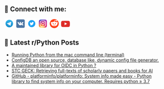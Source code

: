 ## 🔎 Connect with me:
[<img src="https://github.com/bullbesh/bullbesh/blob/main/images/Telegram.png" width="32" height="32" />](https://t.me/bullbesh)
[<img src="https://github.com/bullbesh/bullbesh/blob/main/images/VK.png" width="32" height="32" />](https://vk.com/bullbesh)
[<img src="https://github.com/bullbesh/bullbesh/blob/main/images/Twitter.png" width="32" height="32" />](https://twitter.com/bullbesh1)
[<img src="https://github.com/bullbesh/bullbesh/blob/main/images/Instagram.png" width="32" height="32" />](https://www.instagram.com/bullbesh)
[<img src="https://github.com/bullbesh/bullbesh/blob/main/images/Reddit.png" width="32" height="32" />](https://www.reddit.com/user/bullbesh)
[<img src="https://github.com/bullbesh/bullbesh/blob/main/images/YouTube.png" width="32" height="32" />](https://www.youtube.com/channel/UCtfjRs6uzgq5mfm8S06WTcg)

## 📕 Latest r/Python Posts
<!-- BLOG-POST-LIST:START -->
- [Running Python from the mac command line &lpar;terminal&rpar;](https://www.reddit.com/r/Python/comments/16pl533/running_python_from_the_mac_command_line_terminal/)
- [ConfigDB an open source, database like, dynamic config file generator.](https://www.reddit.com/r/Python/comments/16pk86e/configdb_an_open_source_database_like_dynamic/)
- [A maintained library for OIDC in Python ?](https://www.reddit.com/r/Python/comments/16pin4l/a_maintained_library_for_oidc_in_python/)
- [STC GECK: Retrieving full-texts of scholarly papers and books for AI](https://www.reddit.com/r/Python/comments/16pi7mp/stc_geck_retrieving_fulltexts_of_scholarly_papers/)
- [GitHub - platforminfo/platforminfo: System info made easy - Python library to find system info on your computer. Requires python ≥ 3.7](https://www.reddit.com/r/Python/comments/16pgkw8/github_platforminfoplatforminfo_system_info_made/)
<!-- BLOG-POST-LIST:END -->
